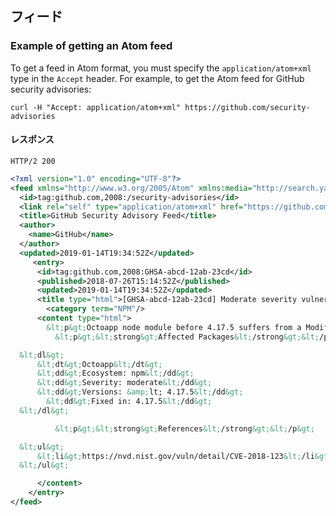 ## フィード

### Example of getting an Atom feed

To get a feed in Atom format, you must specify the `application/atom+xml` type in the `Accept` header. For example, to get the Atom feed for GitHub security advisories:

    curl -H "Accept: application/atom+xml" https://github.com/security-advisories

#### レスポンス

```shell
HTTP/2 200
```

```xml
<?xml version="1.0" encoding="UTF-8"?>
<feed xmlns="http://www.w3.org/2005/Atom" xmlns:media="http://search.yahoo.com/mrss/" xml:lang="en-US">
  <id>tag:github.com,2008:/security-advisories</id>
  <link rel="self" type="application/atom+xml" href="https://github.com/security-advisories.atom"/>
  <title>GitHub Security Advisory Feed</title>
  <author>
    <name>GitHub</name>
  </author>
  <updated>2019-01-14T19:34:52Z</updated>
     <entry>
      <id>tag:github.com,2008:GHSA-abcd-12ab-23cd</id>
      <published>2018-07-26T15:14:52Z</published>
      <updated>2019-01-14T19:34:52Z</updated>
      <title type="html">[GHSA-abcd-12ab-23cd] Moderate severity vulnerability that affects Octoapp</title>
        <category term="NPM"/>
      <content type="html">
        &lt;p&gt;Octoapp node module before 4.17.5 suffers from a Modification of Assumed-Immutable Data (MAID) vulnerability via defaultsDeep, merge, and mergeWith functions, which allows a malicious user to modify the prototype of &quot;Object&quot; via &lt;strong&gt;proto&lt;/strong&gt;, causing the addition or modification of an existing property that will exist on all objects.&lt;/p&gt;
          &lt;p&gt;&lt;strong&gt;Affected Packages&lt;/strong&gt;&lt;/p&gt;

  &lt;dl&gt;
      &lt;dt&gt;Octoapp&lt;/dt&gt;
      &lt;dd&gt;Ecosystem: npm&lt;/dd&gt;
      &lt;dd&gt;Severity: moderate&lt;/dd&gt;
      &lt;dd&gt;Versions: &amp;lt; 4.17.5&lt;/dd&gt;
        &lt;dd&gt;Fixed in: 4.17.5&lt;/dd&gt;
  &lt;/dl&gt;

          &lt;p&gt;&lt;strong&gt;References&lt;/strong&gt;&lt;/p&gt;

  &lt;ul&gt;
      &lt;li&gt;https://nvd.nist.gov/vuln/detail/CVE-2018-123&lt;/li&gt;
  &lt;/ul&gt;

      </content>
    </entry>
</feed>
```